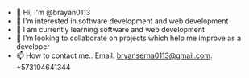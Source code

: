 - 👋 Hi, I'm @brayan0113
- 👀 I'm interested in software development and web development
- 🌱 I am currently learning software and web development
- 💞️ I'm looking to collaborate on projects which help me improve as a developer
- 📫 How to contact me..
Email: bryanserna0113@gmail.com.
+573104641344

<!---
brayan0113/brayan0113 is a ✨ special ✨ repository because its `README.md` (this file) appears on its GitHub profile.
You can click the Preview link to see the changes.
--->
